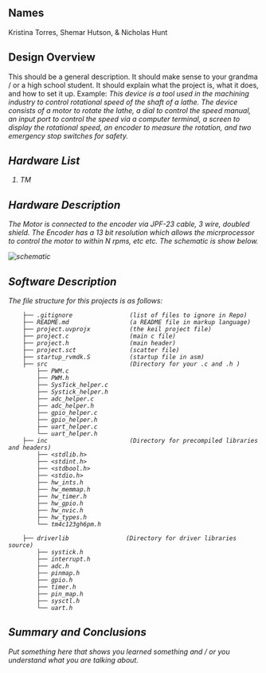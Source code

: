
## Names 
Kristina Torres, Shemar Hutson, & Nicholas Hunt
   
## Design Overview
This should be a general description.  It should make sense to your grandma / or a high school student.  It should explain what the project is, what it does, and how to set it up. Example:
<em> This device is a tool used in the machining industry to control rotational speed of the shaft of a lathe.  The device consists of a motor to rotate the lathe, a dial to control the speed manual, an input port to control the speed via a computer terminal, a screen to display the rotational speed, an encoder to measure the rotation, and two emergency stop switches for safety. 
    
## Hardware List
1. TM

## Hardware Description
The Motor is connected to the encoder via JPF-23 cable, 3 wire, doubled shield.  The Encoder has a 13 bit resolution which allows the micrprocessor to control the motor to within N rpms, etc etc.  The schematic is show below.

![schematic](https://github.com/drnobodyphd/LAB_SETUP/blob/master/images/schem.jpg)    


## Software Description
The file structure for this projects is as follows:

        ├── .gitignore                (list of files to ignore in Repo)
        ├── README.md                 (a README file in markup language)
        ├── project.uvprojx           (the keil project file)
        ├── project.c                 (main c file)
        ├── project.h                 (main header)
        ├── project.sct               (scatter file)
        ├── startup_rvmdk.S           (startup file in asm)
        ├── src                       (Directory for your .c and .h )
            ├── PWM.c 
            ├── PWM.h
            ├── SysTick_helper.c 
            ├── Systick_helper.h
            ├── adc_helper.c
            ├── adc_helper.h
            ├── gpio_helper.c
            ├── gpio_helper.h
            ├── uart_helper.c
            └── uart_helper.h
        ├── inc                       (Directory for precompiled libraries and headers)
            ├── <stdlib.h>
            ├── <stdint.h>
            ├── <stdbool.h>
            ├── <stdio.h>
            ├── hw_ints.h
            ├── hw_memmap.h
            ├── hw_timer.h
            ├── hw_gpio.h
            ├── hw_nvic.h
            ├── hw_types.h
            └── tm4c123gh6pm.h
            
        ├── driverlib                (Directory for driver libraries source)
            ├── systick.h             
            ├── interrupt.h
            ├── adc.h
            ├── pinmap.h
            ├── gpio.h
            ├── timer.h
            ├── pin_map.h
            ├── sysctl.h
            └── uart.h
           
  

## Summary and Conclusions
Put something here that shows you learned something and / or you understand what you are talking about.  
